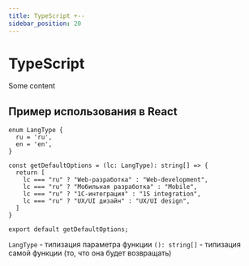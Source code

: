 ```yaml
---
title: TypeScript +--
sidebar_position: 20
---
```


# TypeScript 

Some content

## Пример использования в React

```tsx
enum LangType {
  ru = 'ru',
  en = 'en',
}

const getDefaultOptions = (lc: LangType): string[] => {
  return [
    lc === "ru" ? "Web-разработка" : "Web-development",
    lc === "ru" ? "Мобильная разработка" : "Mobile",
    lc === "ru" ? "1С-интеграция" : "1S integration",
    lc === "ru" ? "UX/UI дизайн" : "UX/UI design",
  ]
}

export default getDefaultOptions;
```

```LangType``` - типизация параметра функции
```(): string[]``` - типизация самой функции (то, что она будет возвращать)
